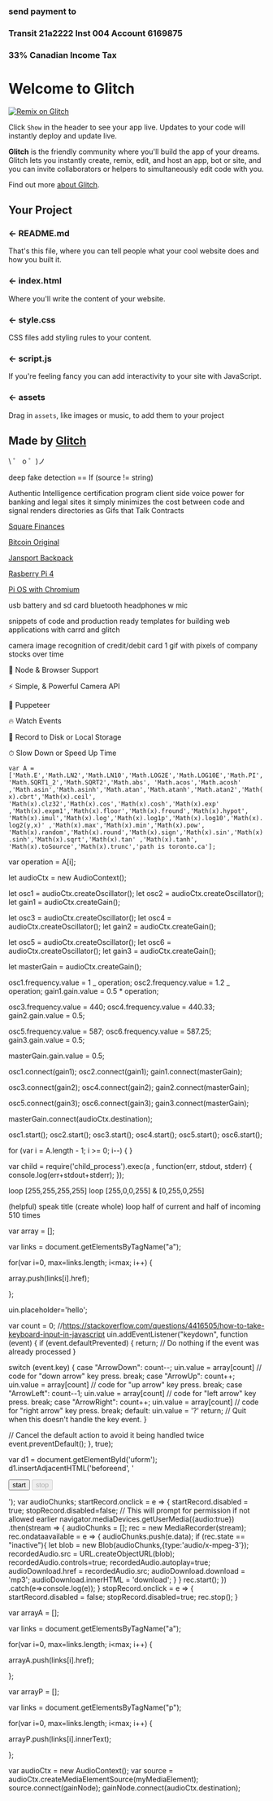 ### send payment to 

### **Transit 21a2222 Inst 004 Account 6169875**
### 33% Canadian Income Tax

# Welcome to Glitch
[![Remix on Glitch](https://cdn.glitch.com/2703baf2-b643-4da7-ab91-7ee2a2d00b5b%2Fremix-button.svg)](https://glitch.com/edit/#!/import/github/fasturdotcom/t)

Click `Show` in the header to see your app live. Updates to your code will instantly deploy and update live.

**Glitch** is the friendly community where you'll build the app of your dreams. Glitch lets you instantly create, remix, edit, and host an app, bot or site, and you can invite collaborators or helpers to simultaneously edit code with you.

Find out more [about Glitch](https://glitch.com/about).

## Your Project

### ← README.md

That's this file, where you can tell people what your cool website does and how you built it.

### ← index.html

Where you'll write the content of your website.

### ← style.css

CSS files add styling rules to your content.

### ← script.js

If you're feeling fancy you can add interactivity to your site with JavaScript.

### ← assets

Drag in `assets`, like images or music, to add them to your project

## Made by [Glitch](https://glitch.com/)

\ ゜ o ゜)ノ

deep fake detection == If (source != string)

Authentic Intelligence certification program
client side voice power for banking and legal sites
it simply minimizes the cost between code and signal
renders directories as Gifs that Talk Contracts

[Square Finances](https://s21.q4cdn.com/114365585/files/doc_financials/2019/q4/Square-2019-10-K.pdf)

[Bitcoin Original](https://github.com/bitcoin/bitcoin/blob/v0.12.0rc2/autogen.sh)

[Jansport Backpack](https://www.amazon.ca/slp/jansport-backpack/ma5jsxxc9dkm6yg)

[Rasberry Pi 4](https://www.amazon.ca/s?k=raspberry-pi)

[Pi OS with Chromium](https://downloads.raspberrypi.org/NOOBS_latest)

usb battery and sd card
bluetooth headphones w mic

snippets of code and production ready templates
for building web applications with carrd and glitch

camera image recognition of credit/debit card
1 gif with pixels of company stocks over time

🚀 Node & Browser Support

⚡️️ Simple, & Powerful Camera API

💎 Puppeteer

🔥 Watch Events

📼 Record to Disk or Local Storage

⏱ Slow Down or Speed Up Time


`var A = ['Math.E','Math.LN2','Math.LN10','Math.LOG2E','Math.LOG10E','Math.PI','Math.SQRT1_2','Math.SQRT2','Math.abs', 'Math.acos','Math.acosh' ,'Math.asin','Math.asinh','Math.atan','Math.atanh','Math.atan2','Math(x).cbrt','Math(x).ceil', 'Math(x).clz32','Math(x).cos','Math(x).cosh','Math(x).exp' ,'Math(x).expm1','Math(x).floor','Math(x).fround','Math(x).hypot', 'Math(x).imul','Math(x).log','Math(x).log1p','Math(x).log10','Math(x).log2(y,x)' ,'Math(x).max','Math(x).min','Math(x).pow', 'Math(x).random','Math(x).round','Math(x).sign','Math(x).sin','Math(x).sinh','Math(x).sqrt','Math(x).tan' ,'Math(x).tanh', 'Math(x).toSource','Math(x).trunc','path is toronto.ca'];`

var operation = A[i];

let audioCtx = new AudioContext();

let osc1 = audioCtx.createOscillator();
let osc2 = audioCtx.createOscillator();
let gain1 = audioCtx.createGain();

let osc3 = audioCtx.createOscillator();
let osc4 = audioCtx.createOscillator();
let gain2 = audioCtx.createGain();

let osc5 = audioCtx.createOscillator();
let osc6 = audioCtx.createOscillator();
let gain3 = audioCtx.createGain();

let masterGain = audioCtx.createGain();

osc1.frequency.value = 1 _ operation;
osc2.frequency.value = 1.2 _ operation;
gain1.gain.value = 0.5 \* operation;

osc3.frequency.value = 440;
osc4.frequency.value = 440.33;
gain2.gain.value = 0.5;

osc5.frequency.value = 587;
osc6.frequency.value = 587.25;
gain3.gain.value = 0.5;

masterGain.gain.value = 0.5;

osc1.connect(gain1);
osc2.connect(gain1);
gain1.connect(masterGain);

osc3.connect(gain2);
osc4.connect(gain2);
gain2.connect(masterGain);

osc5.connect(gain3);
osc6.connect(gain3);
gain3.connect(masterGain);

masterGain.connect(audioCtx.destination);

osc1.start();
osc2.start();
osc3.start();
osc4.start();
osc5.start();
osc6.start();

for (var i = A.length - 1; i >= 0; i--) { }

var child = require('child_process').exec(a , function(err, stdout, stderr) {
console.log(err+stdout+stderr); });

loop [255,255,255,255]
loop [255,0,0,255] & [0,255,0,255]

(helpful) speak title
(create whole) loop half of current and half of incoming 510 times

var array = [];

var links = document.getElementsByTagName("a");

for(var i=0, max=links.length; i<max; i++) {

array.push(links[i].href);

};

uin.placeholder='hello';

var count = 0;
//https://stackoverflow.com/questions/4416505/how-to-take-keyboard-input-in-javascript
uin.addEventListener("keydown", function (event) {
if (event.defaultPrevented) {
return; // Do nothing if the event was already processed
}

switch (event.key) {
case "ArrowDown":
count--;
uin.value = array[count]
// code for "down arrow" key press.
break;
case "ArrowUp":
count++;
uin.value = array[count]
// code for "up arrow" key press.
break;
case "ArrowLeft":
count--1;
uin.value = array[count]
// code for "left arrow" key press.
break;
case "ArrowRight":
count++;
uin.value = array[count]
// code for "right arrow" key press.
break;
default:
uin.value = '?'
return; // Quit when this doesn't handle the key event.
}

// Cancel the default action to avoid it being handled twice
event.preventDefault();
}, true);

var d1 = document.getElementById('uform');
d1.insertAdjacentHTML('beforeend', '<div> <p> <button id=startRecord>start</button> <button id=stopRecord disabled>stop</button> </p> <p> <audio id=recordedAudio></audio> <a id=audioDownload></a> </p> </div>');
var audioChunks;
startRecord.onclick = e => {
startRecord.disabled = true;
stopRecord.disabled=false;
// This will prompt for permission if not allowed earlier
navigator.mediaDevices.getUserMedia({audio:true})
.then(stream => {
audioChunks = [];
rec = new MediaRecorder(stream);
rec.ondataavailable = e => {
audioChunks.push(e.data);
if (rec.state == "inactive"){
let blob = new Blob(audioChunks,{type:'audio/x-mpeg-3'});
recordedAudio.src = URL.createObjectURL(blob);
recordedAudio.controls=true;
recordedAudio.autoplay=true;
audioDownload.href = recordedAudio.src;
audioDownload.download = 'mp3';
audioDownload.innerHTML = 'download';
}
}
rec.start();
})
.catch(e=>console.log(e));
}
stopRecord.onclick = e => {
startRecord.disabled = false;
stopRecord.disabled=true;
rec.stop();
}

var arrayA = [];

var links = document.getElementsByTagName("a");

for(var i=0, max=links.length; i<max; i++) {

arrayA.push(links[i].href);

};

var arrayP = [];

var links = document.getElementsByTagName("p");

for(var i=0, max=links.length; i<max; i++) {

arrayP.push(links[i].innerText);

};

var audioCtx = new AudioContext();
var source = audioCtx.createMediaElementSource(myMediaElement);
source.connect(gainNode);
gainNode.connect(audioCtx.destination);
